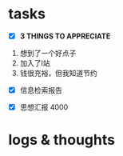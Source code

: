 # tasks
- [x] **3 THINGS TO APPRECIATE**
1. 想到了一个好点子
2. 加入了l站
3. 钱很充裕，但我知道节约
- [x] 信息检索报告
- [x] 思想汇报 4000


# logs & thoughts






